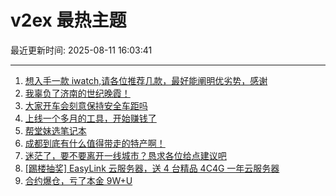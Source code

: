 # v2ex 最热主题

最近更新时间: 2025-08-11 16:03:41

--- 
1. [想入手一款 iwatch,请各位推荐几款，最好能阐明优劣势，感谢](https://www.v2ex.com/t/1151422) 
2. [我辜负了济南的世纪晚霞！](https://www.v2ex.com/t/1151432) 
3. [大家开车会刻意保持安全车距吗](https://www.v2ex.com/t/1151447) 
4. [上线一个多月的工具，开始赚钱了](https://www.v2ex.com/t/1151448) 
5. [帮堂妹选笔记本](https://www.v2ex.com/t/1151453) 
6. [成都到底有什么值得带走的特产啊！](https://www.v2ex.com/t/1151464) 
7. [迷茫了，要不要离开一线城市？恳求各位给点建议吧](https://www.v2ex.com/t/1151471) 
8. [[踢楼抽奖] EasyLink 云服务器，送 4 台精品 4C4G 一年云服务器](https://www.v2ex.com/t/1151490) 
9. [合约爆仓，亏了本金 9W+U](https://www.v2ex.com/t/1151517) 
